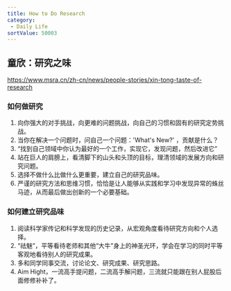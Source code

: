 ```yaml
---
title: How to Do Research
category:
 - Daily Life
sortValue: 50003
---
```


## 童欣：研究之味

https://www.msra.cn/zh-cn/news/people-stories/xin-tong-taste-of-research

### 如何做研究

1. 向你强大的对手挑战，向更难的问题挑战，向自己的习惯和固有的研究定势挑战。
2. 当你在解决一个问题时，问自己一个问题：'What's New?' ，贡献是什么？
3. “找到自己领域中你认为最好的一个工作，实现它，发现问题，然后改进它”
4. 站在巨人的肩膀上，看清脚下的山头和头顶的目标，理清领域的发展方向和研究问题。
5. 选择不做什么比做什么更重要，建立自己的研究品味。
6. 严谨的研究方法和思维习惯，恰恰是让人能够从实践和学习中发现异常的蛛丝马迹，从而最后做出创新的一个必要基础。

### 如何建立研究品味

1. 阅读科学家传记和科学发现的历史记录，从宏观角度看待研究方向和个人选择。
2. “祛魅”，平等看待老师和其他“大牛”身上的神圣光环，学会在学习的同时平等客观地看待别人的研究成果。
3. 多和同学同事交流，讨论论文、研究成果、研究思路。
4. Aim Hight，一流高手提问题，二流高手解问题，三流就只能跟在别人屁股后面修修补补了。
